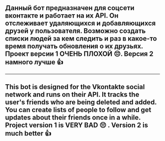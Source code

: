 Данный бот предназначен для соцсети вконтакте и работает на их API.
Он отслеживает удаляющихся и добавляющихся друзей у пользователя.
Возможно создать списки людей за кем следить и раз в какое-то время получать обновления о их друзьях.  
Проект версии 1 ОЧЕНЬ ПЛОХОЙ 😔. Версия 2 намного лучше 👍
-----------------------------------
***
This bot is designed for the Vkontakte social network and runs on their API.
It tracks the user's friends who are being deleted and added.
You can create lists of people to follow and get updates about their friends once in a while.  
Project version 1 is VERY BAD 😔 . Version 2 is much better 👍
-----------------------------------
